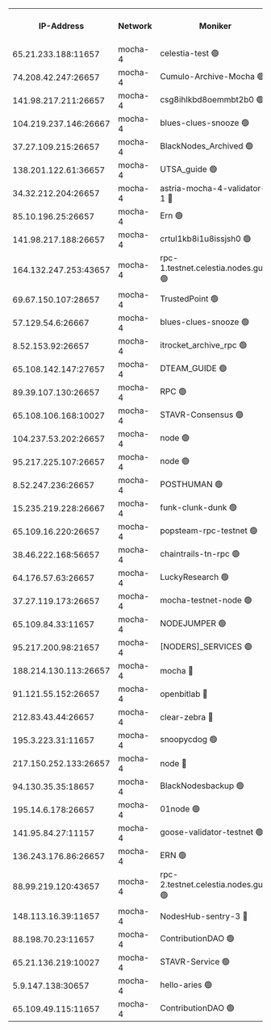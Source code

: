 


<table><tr><th>IP-Address</th><th>Network</th><th>Moniker</th><th>Latest Block Height</th><th>Earliest Block Height</th><th>Catching Up</th><th>Tx Index</th><th>Voting Power</th><th>Version</th><th>Scan Time</th></tr><tr><td>65.21.233.188:11657</td><td>mocha-4</td><td>celestia-test 🟢</td><td>4922984</td><td>0</td><td>False</td><td>on</td><td>0</td><td>3.3.1-mocha</td><td>2025-02-28T13:43:03.588208748UTC</td></tr><tr><td>74.208.42.247:26657</td><td>mocha-4</td><td>Cumulo-Archive-Mocha 🟢</td><td>4922953</td><td>1</td><td>False</td><td>on</td><td>0</td><td>3.3.1-mocha</td><td>2025-02-28T13:40:25.248350895UTC</td></tr><tr><td>141.98.217.211:26657</td><td>mocha-4</td><td>csg8ihlkbd8oemmbt2b0 🟢</td><td>4922955</td><td>1</td><td>False</td><td>on</td><td>0</td><td>3.3.0-mocha</td><td>2025-02-28T13:40:36.248080483UTC</td></tr><tr><td>104.219.237.146:26667</td><td>mocha-4</td><td>blues-clues-snooze 🟢</td><td>4922955</td><td>1</td><td>False</td><td>off</td><td>0</td><td>3.2.0-mocha</td><td>2025-02-28T13:40:37.417339680UTC</td></tr><tr><td>37.27.109.215:26657</td><td>mocha-4</td><td>BlackNodes_Archived 🟢</td><td>4922956</td><td>1</td><td>False</td><td>off</td><td>0</td><td>3.3.0-mocha</td><td>2025-02-28T13:40:41.862325120UTC</td></tr><tr><td>138.201.122.61:36657</td><td>mocha-4</td><td>UTSA_guide 🟢</td><td>4922957</td><td>1</td><td>False</td><td>on</td><td>0</td><td>3.3.1-mocha</td><td>2025-02-28T13:40:44.284662791UTC</td></tr><tr><td>34.32.212.204:26657</td><td>mocha-4</td><td>astria-mocha-4-validator-1 🔴</td><td>4922957</td><td>1</td><td>False</td><td>on</td><td>10509044</td><td>3.3.1-mocha</td><td>2025-02-28T13:40:44.582028317UTC</td></tr><tr><td>85.10.196.25:26657</td><td>mocha-4</td><td>Ern 🟢</td><td>4922959</td><td>1</td><td>False</td><td>on</td><td>0</td><td>3.3.1-mocha</td><td>2025-02-28T13:40:53.029612411UTC</td></tr><tr><td>141.98.217.188:26657</td><td>mocha-4</td><td>crtul1kb8i1u8issjsh0 🟢</td><td>4922961</td><td>1</td><td>False</td><td>on</td><td>0</td><td>3.3.0-mocha</td><td>2025-02-28T13:41:06.013735189UTC</td></tr><tr><td>164.132.247.253:43657</td><td>mocha-4</td><td>rpc-1.testnet.celestia.nodes.guru 🟢</td><td>4922968</td><td>1</td><td>False</td><td>on</td><td>0</td><td>3.3.1-mocha</td><td>2025-02-28T13:41:40.746986908UTC</td></tr><tr><td>69.67.150.107:28657</td><td>mocha-4</td><td>TrustedPoint 🟢</td><td>4922971</td><td>1</td><td>False</td><td>on</td><td>0</td><td>3.3.0-mocha</td><td>2025-02-28T13:41:58.747674138UTC</td></tr><tr><td>57.129.54.6:26667</td><td>mocha-4</td><td>blues-clues-snooze 🟢</td><td>4922972</td><td>1</td><td>False</td><td>off</td><td>0</td><td>3.2.0-mocha</td><td>2025-02-28T13:42:03.532030834UTC</td></tr><tr><td>8.52.153.92:26657</td><td>mocha-4</td><td>itrocket_archive_rpc 🟢</td><td>4922976</td><td>1</td><td>False</td><td>on</td><td>0</td><td>3.3.1-mocha</td><td>2025-02-28T13:42:21.540414237UTC</td></tr><tr><td>65.108.142.147:27657</td><td>mocha-4</td><td>DTEAM_GUIDE 🟢</td><td>4922980</td><td>1</td><td>False</td><td>on</td><td>0</td><td>3.3.1-mocha</td><td>2025-02-28T13:42:38.969193887UTC</td></tr><tr><td>89.39.107.130:26657</td><td>mocha-4</td><td>RPC 🟢</td><td>4922980</td><td>1</td><td>False</td><td>on</td><td>0</td><td>3.3.1-mocha</td><td>2025-02-28T13:42:39.298700757UTC</td></tr><tr><td>65.108.106.168:10027</td><td>mocha-4</td><td>STAVR-Consensus 🟢</td><td>4922984</td><td>1</td><td>False</td><td>on</td><td>0</td><td>3.3.1-mocha</td><td>2025-02-28T13:42:59.130398993UTC</td></tr><tr><td>104.237.53.202:26657</td><td>mocha-4</td><td>node 🟢</td><td>4922985</td><td>1</td><td>False</td><td>on</td><td>0</td><td>3.3.1</td><td>2025-02-28T13:43:07.659983516UTC</td></tr><tr><td>95.217.225.107:26657</td><td>mocha-4</td><td>node 🟢</td><td>4922985</td><td>1</td><td>False</td><td>on</td><td>0</td><td>3.3.1-mocha</td><td>2025-02-28T13:43:08.391216424UTC</td></tr><tr><td>8.52.247.236:26657</td><td>mocha-4</td><td>POSTHUMAN 🟢</td><td>4922986</td><td>1</td><td>False</td><td>on</td><td>0</td><td>3.3.1-mocha</td><td>2025-02-28T13:43:13.406459487UTC</td></tr><tr><td>15.235.219.228:26667</td><td>mocha-4</td><td>funk-clunk-dunk 🟢</td><td>4922989</td><td>1</td><td>False</td><td>off</td><td>0</td><td>3.2.0-mocha</td><td>2025-02-28T13:43:26.829424718UTC</td></tr><tr><td>65.109.16.220:26657</td><td>mocha-4</td><td>popsteam-rpc-testnet 🟢</td><td>4922990</td><td>1</td><td>False</td><td>on</td><td>0</td><td>3.3.1-mocha</td><td>2025-02-28T13:43:33.873568977UTC</td></tr><tr><td>38.46.222.168:56657</td><td>mocha-4</td><td>chaintrails-tn-rpc 🟢</td><td>4922996</td><td>1</td><td>False</td><td>on</td><td>0</td><td>3.3.1</td><td>2025-02-28T13:44:04.321921088UTC</td></tr><tr><td>64.176.57.63:26657</td><td>mocha-4</td><td>LuckyResearch 🟢</td><td>4922962</td><td>1582001</td><td>False</td><td>off</td><td>0</td><td>3.3.1-mocha</td><td>2025-02-28T13:41:09.747797161UTC</td></tr><tr><td>37.27.119.173:26657</td><td>mocha-4</td><td>mocha-testnet-node 🟢</td><td>4922983</td><td>2631379</td><td>False</td><td>on</td><td>0</td><td>3.3.0-mocha</td><td>2025-02-28T13:42:58.720300232UTC</td></tr><tr><td>65.109.84.33:11657</td><td>mocha-4</td><td>NODEJUMPER 🟢</td><td>4922985</td><td>3214501</td><td>False</td><td>off</td><td>0</td><td>3.0.0-mocha</td><td>2025-02-28T13:43:08.011985074UTC</td></tr><tr><td>95.217.200.98:21657</td><td>mocha-4</td><td>[NODERS]_SERVICES 🟢</td><td>4922955</td><td>3453468</td><td>False</td><td>on</td><td>0</td><td>3.2.0-mocha</td><td>2025-02-28T13:40:33.807072379UTC</td></tr><tr><td>188.214.130.113:26657</td><td>mocha-4</td><td>mocha 🔴</td><td>4922962</td><td>4163991</td><td>False</td><td>off</td><td>100001</td><td>3.3.1</td><td>2025-02-28T13:41:08.461897165UTC</td></tr><tr><td>91.121.55.152:26657</td><td>mocha-4</td><td>openbitlab 🔴</td><td>4922960</td><td>4177001</td><td>False</td><td>off</td><td>501058</td><td>3.3.1</td><td>2025-02-28T13:40:59.524552669UTC</td></tr><tr><td>212.83.43.44:26657</td><td>mocha-4</td><td>clear-zebra 🔴</td><td>4922970</td><td>4200001</td><td>False</td><td>on</td><td>500001</td><td>3.3.1-mocha</td><td>2025-02-28T13:41:49.522744966UTC</td></tr><tr><td>195.3.223.31:11657</td><td>mocha-4</td><td>snoopycdog 🟢</td><td>4922992</td><td>4208501</td><td>False</td><td>off</td><td>0</td><td>3.3.1-mocha</td><td>2025-02-28T13:43:40.650782375UTC</td></tr><tr><td>217.150.252.133:26657</td><td>mocha-4</td><td>node 🔴</td><td>4922980</td><td>4244833</td><td>False</td><td>off</td><td>100505</td><td>3.3.1-mocha</td><td>2025-02-28T13:42:43.728891398UTC</td></tr><tr><td>94.130.35.35:18657</td><td>mocha-4</td><td>BlackNodesbackup 🟢</td><td>4922997</td><td>4579501</td><td>False</td><td>on</td><td>0</td><td>3.0.0-mocha</td><td>2025-02-28T13:44:06.868757157UTC</td></tr><tr><td>195.14.6.178:26657</td><td>mocha-4</td><td>01node 🟢</td><td>4922976</td><td>4633398</td><td>False</td><td>on</td><td>0</td><td>3.3.1</td><td>2025-02-28T13:42:23.993168321UTC</td></tr><tr><td>141.95.84.27:11157</td><td>mocha-4</td><td>goose-validator-testnet 🟢</td><td>4922977</td><td>4732501</td><td>False</td><td>on</td><td>0</td><td>3.3.1</td><td>2025-02-28T13:42:26.356568137UTC</td></tr><tr><td>136.243.176.86:26657</td><td>mocha-4</td><td>ERN 🟢</td><td>4922985</td><td>4783501</td><td>False</td><td>off</td><td>0</td><td>3.3.1-mocha</td><td>2025-02-28T13:43:04.666633106UTC</td></tr><tr><td>88.99.219.120:43657</td><td>mocha-4</td><td>rpc-2.testnet.celestia.nodes.guru 🟢</td><td>4922983</td><td>4786460</td><td>False</td><td>on</td><td>0</td><td>3.3.1-mocha</td><td>2025-02-28T13:42:56.283229947UTC</td></tr><tr><td>148.113.16.39:11657</td><td>mocha-4</td><td>NodesHub-sentry-3 🔴</td><td>4922973</td><td>4802039</td><td>False</td><td>on</td><td>107152</td><td>3.3.1</td><td>2025-02-28T13:42:08.603246016UTC</td></tr><tr><td>88.198.70.23:11657</td><td>mocha-4</td><td>ContributionDAO 🟢</td><td>4922971</td><td>4870504</td><td>False</td><td>off</td><td>0</td><td>3.3.1</td><td>2025-02-28T13:41:55.931479674UTC</td></tr><tr><td>65.21.136.219:10027</td><td>mocha-4</td><td>STAVR-Service 🟢</td><td>4922123</td><td>4919001</td><td>False</td><td>off</td><td>0</td><td>3.3.1</td><td>2025-02-28T13:40:36.660074866UTC</td></tr><tr><td>5.9.147.138:30657</td><td>mocha-4</td><td>hello-aries 🟢</td><td>4922970</td><td>4919501</td><td>False</td><td>off</td><td>0</td><td>3.3.1-mocha</td><td>2025-02-28T13:41:49.207419354UTC</td></tr><tr><td>65.109.49.115:11657</td><td>mocha-4</td><td>ContributionDAO 🟢</td><td>4922972</td><td>4921757</td><td>False</td><td>off</td><td>0</td><td>3.3.0-mocha</td><td>2025-02-28T13:41:59.136729344UTC</td></tr></table>